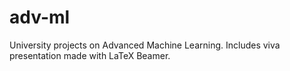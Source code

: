 # adv-ml
University projects on Advanced Machine Learning. Includes viva presentation made with LaTeX Beamer.
